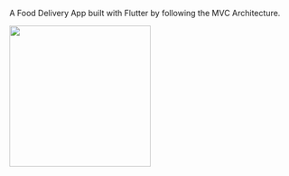 A Food Delivery App built with Flutter by following the MVC Architecture.

<img src="https://user-images.githubusercontent.com/75217894/163344575-0d087984-0867-4539-a02b-db81956becfb.png" width="250" height="250" />

<!-- ![1](https://user-images.githubusercontent.com/75217894/163344575-0d087984-0867-4539-a02b-db81956becfb.png) 

![2](https://user-images.githubusercontent.com/75217894/163344669-ac0d08c7-93b6-4e41-8bcd-964ec1f5305b.png) ![3](https://user-images.githubusercontent.com/75217894/163344841-85eafd02-f0cc-49b9-ba44-6861bfd93617.png) ![4](https://user-images.githubusercontent.com/75217894/163344847-e3085055-1d36-408c-9e6d-50aa3c3028b1.png) ![5](https://user-images.githubusercontent.com/75217894/163344855-5490b725-c642-4e88-a328-d3b5cd9bcda3.png) -->
